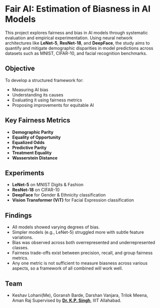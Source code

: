 # Fair AI: Estimation of Biasness in AI Models

This project explores fairness and bias in AI models through systematic evaluation and empirical experimentation. Using neural network architectures like **LeNet-5**, **ResNet-18**, and **DeepFace**, the study aims to quantify and mitigate demographic disparities in model predictions across datasets such as MNIST, CIFAR-10, and facial recognition benchmarks.

## Objective

To develop a structured framework for:

* Measuring AI bias
* Understanding its causes
* Evaluating it using fairness metrics
* Proposing improvements for equitable AI

## Key Fairness Metrics

* **Demographic Parity**
* **Equality of Opportunity**
* **Equalized Odds**
* **Predictive Parity**
* **Treatment Equality**
* **Wasserstein Distance**

## Experiments

* **LeNet-5** on MNIST Digits & Fashion
* **ResNet-18** on CIFAR-10
* **DeepFace** for Gender & Ethnicity classification
* **Vision Transformer (ViT)** for Facial Expression classification

## Findings

* All models showed varying degrees of bias.
* Simpler models (e.g., LeNet-5) struggled more with subtle feature variations.
* Bias was observed across both overrepresented and underrepresented classes.
* Fairness trade-offs exist between precision, recall, and group fairness metrics.
* Any one metric is not sufficient to measure biasness across various aspects, so a framework of all combined will work well. 

## Team

* Keshav Lohani(Me), Goransh Barde, Darshan Vanjara, Trilok Meena, Aman Raj
  Supervised by [**Dr. K.P. Singh**](https://profile.iiita.ac.in/kpsingh/), IIIT Allahabad.


